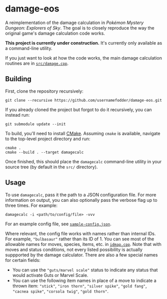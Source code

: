 # damage-eos

A reimplementation of the damage calculation in _Pokémon Mystery Dungeon: Explorers of Sky_. The goal is to closely reproduce the way the original game's damage calculation code works.

**This project is currently under construction.** It's currently only available as a command-line utility.

If you just want to look at how the code works, the main damage calculation routines are in [`src/damage.cpp`](src/damage.cpp).

## Building
First, clone the repository recursively:
```
git clone --recursive https://github.com/usernamefodder/damage-eos.git
```
If you already cloned the project but forgot to do it recursively, you can instead run:
```
git submodule update --init
```

To build, you'll need to install [CMake](https://cmake.org/install/). Assuming `cmake` is available, navigate to the top-level project directory and run:
```
cmake .
cmake --build . --target damagecalc
```
Once finished, this should place the `damagecalc` command-line utility in your source tree (by default in the `src/` directory).

## Usage
To use `damagecalc`, pass it the path to a JSON configuration file. For more information on output, you can also optionally pass the verbose flag up to three times. For example:
```
damagecalc -i <path/to/config/file> -vvv
```
For an example config file, see [`sample-config.json`](sample-config.json).

Where relevant, the config file works with names rather than internal IDs. For example, `"bulbasaur"` rather than its ID of 1. You can see most of the allowable names for moves, species, items, etc. in [`idmap.cpp`](src/idmap.cpp). Note that with moves and status conditions, not every listed possibility is actually suppported by the damage calculator. There are also a few special names for certain fields:

- You can use the `"guts/marvel scale"` status to indicate any status that would activate Guts or Marvel Scale.
- You can use the following item names in place of a move to indicate a thrown item: `"stick"`, `"iron thorn"`, `"silver spike"`, `"gold fang"`, `"cacnea spike"`, `"corsola twig"`, `"gold thorn"`.
